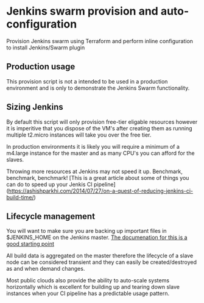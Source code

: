 # Jenkins swarm provision and auto-configuration

Provision Jenkins swarm using Terraform and perform inline configuration to install Jenkins/Swarm plugin

## Production usage
This provision script is not a intended to be used in a production environment and is only to demonstrate the Jenkins Swarm functionality.

## Sizing Jenkins

By default this script will only provision free-tier eligable resources however it is imperitive that you dispose of the VM's after creating them as running multiple t2.micro instances will take you over the free tier.

In production environments it is likely you will require a minimum of a m4.large instance for the master and as many CPU's you can afford for the slaves.

Throwing more resources at Jenkins may not speed it up.  Benchmark, benchmark, benchmark!  [This is a great article about some of things you can do to speed up your Jenkis CI pipeline] (https://ashishparkhi.com/2014/07/27/on-a-quest-of-reducing-jenkins-ci-build-time/)

## Lifecycle management
You will want to make sure you are backing up important files in $JENKINS_HOME on the Jenkins master.  [The documenation for this is a good starting point](https://wiki.jenkins-ci.org/display/JENKINS/Administering+Jenkins)

All build data is aggregated on the master therefore the lifecycle of a slave node can be considered transient and they can easily be created/destroyed as and when demand changes.

Most public clouds also provide the ability to auto-scale systems horizontally which is excellent for building up and tearing down slave instances when your CI pipeline has a predictable usage pattern.
